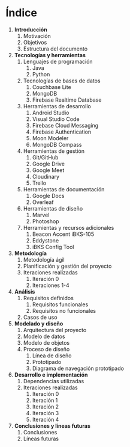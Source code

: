 # Índice

1. **Introducción**
   1. Motivación
   2. Objetivos
   3. Estructura del documento
2. **Tecnologías y herramientas**
   1. Lenguajes de programación
      1. Java
      2. Python
   2. Tecnologías de bases de datos
      1. Couchbase Lite
      2. MongoDB
      3. Firebase Realtime Database
   3. Herramientas de desarrollo
      1. Android Studio
      2. Visual Studio Code
      3. Firebase Cloud Messaging
      4. Firebase Authentication
      5. Moon Modeler
      6. MongoDB Compass
   4. Herramientas de gestión
      1. Git/GitHub
      2. Google Drive
      3. Google Meet
      4. Cloudinary
      5. Trello
   5. Herramientas de documentación
      1. Google Docs
      2. Overleaf
   6. Herramientas de diseño
      1. Marvel
      2. Photoshop
   7. Herramientas y recursos adicionales
      1. Beacon Accent iBKS-105
      2. Eddystone
      3. iBKS Config Tool
3. **Metodología**
   1. Metodología ágil
   2. Planificación y gestión del proyecto
   3. Iteraciones realizadas
      1. Iteración 0
      2. Iteraciones 1-4
4. **Análisis**
   1. Requisitos definidos
      1. Requisitos funcionales
      2. Requisitos no funcionales
   2. Casos de uso
5. **Modelado y diseño**
   1. Arquitectura del proyecto
   2. Modelo de datos
   3. Modelo de objetos
   4. Proceso de diseño
      1. Línea de diseño
      2. Prototipado
      3. Diagrama de navegación prototipado
6. **Desarrollo e implementación**
   1. Dependencias utilizadas
   2. Iteraciones realizadas
      1. Iteración 0
      2. Iteración 1
      3. Iteración 2
      4. Iteración 3
      5. Iteración 4
7. **Conclusiones y líneas futuras**
   1. Conclusiones
   2. Líneas futuras

